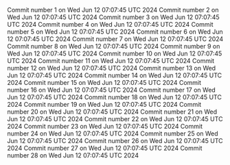 Commit number 1 on Wed Jun 12 07:07:45 UTC 2024
Commit number 2 on Wed Jun 12 07:07:45 UTC 2024
Commit number 3 on Wed Jun 12 07:07:45 UTC 2024
Commit number 4 on Wed Jun 12 07:07:45 UTC 2024
Commit number 5 on Wed Jun 12 07:07:45 UTC 2024
Commit number 6 on Wed Jun 12 07:07:45 UTC 2024
Commit number 7 on Wed Jun 12 07:07:45 UTC 2024
Commit number 8 on Wed Jun 12 07:07:45 UTC 2024
Commit number 9 on Wed Jun 12 07:07:45 UTC 2024
Commit number 10 on Wed Jun 12 07:07:45 UTC 2024
Commit number 11 on Wed Jun 12 07:07:45 UTC 2024
Commit number 12 on Wed Jun 12 07:07:45 UTC 2024
Commit number 13 on Wed Jun 12 07:07:45 UTC 2024
Commit number 14 on Wed Jun 12 07:07:45 UTC 2024
Commit number 15 on Wed Jun 12 07:07:45 UTC 2024
Commit number 16 on Wed Jun 12 07:07:45 UTC 2024
Commit number 17 on Wed Jun 12 07:07:45 UTC 2024
Commit number 18 on Wed Jun 12 07:07:45 UTC 2024
Commit number 19 on Wed Jun 12 07:07:45 UTC 2024
Commit number 20 on Wed Jun 12 07:07:45 UTC 2024
Commit number 21 on Wed Jun 12 07:07:45 UTC 2024
Commit number 22 on Wed Jun 12 07:07:45 UTC 2024
Commit number 23 on Wed Jun 12 07:07:45 UTC 2024
Commit number 24 on Wed Jun 12 07:07:45 UTC 2024
Commit number 25 on Wed Jun 12 07:07:45 UTC 2024
Commit number 26 on Wed Jun 12 07:07:45 UTC 2024
Commit number 27 on Wed Jun 12 07:07:45 UTC 2024
Commit number 28 on Wed Jun 12 07:07:45 UTC 2024
